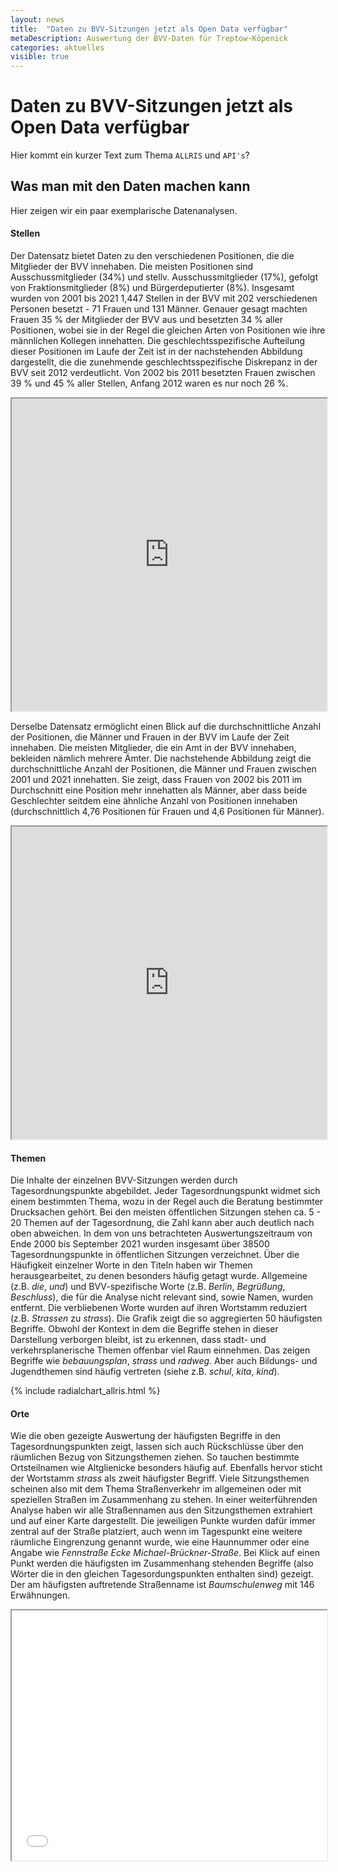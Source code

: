 ```yaml
---
layout: news
title:  "Daten zu BVV-Sitzungen jetzt als Open Data verfügbar"
metaDescription: Auswertung der BVV-Daten für Treptow-Köpenick
categories: aktuelles
visible: true
---
```


# Daten zu BVV-Sitzungen jetzt als Open Data verfügbar
Hier kommt ein kurzer Text zum Thema `ALLRIS` und `API's`?

## Was man mit den Daten machen kann

Hier zeigen wir ein paar exemplarische Datenanalysen.

#### Stellen

Der Datensatz bietet Daten zu den verschiedenen Positionen, die die Mitglieder der BVV innehaben. Die meisten Positionen sind Ausschussmitglieder (34%) und stellv. Ausschussmitglieder (17%), gefolgt von Fraktionsmitglieder (8%) und Bürgerdeputierter (8%). Insgesamt wurden von 2001 bis 2021 1,447 Stellen in der BVV mit 202 verschiedenen Personen besetzt - 71 Frauen und 131 Männer. Genauer gesagt machten Frauen 35 % der Mitglieder der BVV aus und besetzten 34 % aller Positionen, wobei sie in der Regel die gleichen Arten von Positionen wie ihre männlichen Kollegen innehatten. Die geschlechtsspezifische Aufteilung dieser Positionen im Laufe der Zeit ist in der nachstehenden Abbildung dargestellt, die die zunehmende geschlechtsspezifische Diskrepanz in der BVV seit 2012 verdeutlicht. Von 2002 bis 2011 besetzten Frauen zwischen 39 % und 45 % aller Stellen, Anfang 2012 waren es nur noch 26 %.


<p align="center"><iframe src='https://evelyne-brie.shinyapps.io/ALLRIS_Share/' width='100%' height='500px' title='My file'></iframe></p>

Derselbe Datensatz ermöglicht einen Blick auf die durchschnittliche Anzahl der Positionen, die Männer und Frauen in der BVV im Laufe der Zeit innehaben. Die meisten Mitglieder, die ein Amt in der BVV innehaben, bekleiden nämlich mehrere Ämter. Die nachstehende Abbildung zeigt die durchschnittliche Anzahl der Positionen, die Männer und Frauen zwischen 2001 und 2021 innehatten. Sie zeigt, dass Frauen von 2002 bis 2011 im Durchschnitt eine Position mehr innehatten als Männer, aber dass beide Geschlechter seitdem eine ähnliche Anzahl von Positionen innehaben (durchschnittlich 4,76 Positionen für Frauen und 4,6 Positionen für Männer). 

<p align="center"><iframe src='https://evelyne-brie.shinyapps.io/ALLRIS_Cumul/' width='100%' height='500px' title='My file'></iframe></p>

#### Themen
Die Inhalte der einzelnen BVV-Sitzungen werden durch Tagesordnungspunkte abgebildet. Jeder Tagesordnungspunkt widmet sich einem bestimmten Thema, wozu in der Regel auch die Beratung bestimmter Drucksachen gehört. Bei den meisten öffentlichen Sitzungen stehen ca. 5 - 20 Themen auf der Tagesordnung, die Zahl kann aber auch deutlich nach oben abweichen. In dem von uns betrachteten Auswertungszeitraum von Ende 2000 bis September 2021 wurden insgesamt über 38500 Tagesordnungspunkte in öffentlichen Sitzungen verzeichnet. Über die Häufigkeit einzelner Worte in den Titeln haben wir Themen herausgearbeitet, zu denen besonders häufig getagt wurde. Allgemeine (z.B. *die*, *und*) und BVV-spezifische Worte (z.B. *Berlin*, *Begrüßung*, *Beschluss*), die für die Analyse nicht relevant sind, sowie Namen, wurden entfernt. Die verbliebenen Worte wurden auf ihren Wortstamm reduziert (z.B. *Strassen* zu *strass*). Die Grafik zeigt die so aggregierten 50 häufigsten Begriffe. Obwohl der Kontext in dem die Begriffe stehen in dieser Darstellung verborgen bleibt, ist zu erkennen, dass stadt- und verkehrsplanerische Themen offenbar viel Raum einnehmen. Das zeigen Begriffe wie *bebauungsplan*, *strass* und *radweg*. Aber auch Bildungs- und Jugendthemen sind häufig vertreten (siehe z.B. *schul*, *kita*, *kind*).


{% include radialchart_allris.html %}
#### Orte
Wie die oben gezeigte Auswertung der häufigsten Begriffe in den Tagesordnungspunkten zeigt, lassen sich auch Rückschlüsse über den räumlichen Bezug von Sitzungsthemen ziehen. So tauchen bestimmte Ortsteilnamen wie Altglienicke besonders häufig auf. Ebenfalls hervor sticht der Wortstamm *strass* als zweit häufigster Begriff. Viele Sitzungsthemen scheinen also mit dem Thema Straßenverkehr im allgemeinen oder mit speziellen Straßen im Zusammenhang zu stehen. In einer weiterführenden Analyse haben wir alle Straßennamen aus den Sitzungsthemen extrahiert und auf einer Karte dargestellt. Die jeweiligen Punkte wurden dafür immer zentral auf der Straße platziert, auch wenn im Tagespunkt eine weitere räumliche Eingrenzung genannt wurde, wie eine Haunnummer oder eine Angabe wie *Fennstraße Ecke Michael-Brückner-Straße*. Bei Klick auf einen Punkt werden die häufigsten im Zusammenhang stehenden Begriffe (also Wörter die in den gleichen Tagesordungspunkten enthalten sind) gezeigt. Der am häufigsten auftretende Straßenname ist *Baumschulenweg* mit 146 Erwähnungen.


<iframe src='/assets/allris/allris_streets.html' width='100%' height='400px' title='My file'></iframe>




